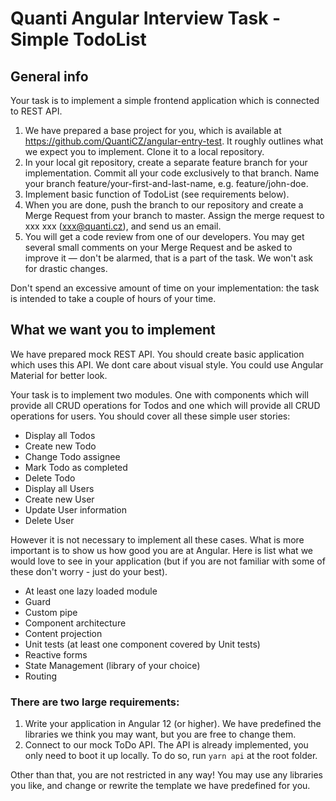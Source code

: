 
# Quanti Angular Interview Task - Simple TodoList

## General info
Your task is to implement a simple frontend application which is connected to REST API.

1. We have prepared a base project for you, which is available at https://github.com/QuantiCZ/angular-entry-test. It roughly outlines what we expect you to implement.  Clone it to a local repository.
2. In your local git repository, create a separate feature branch for your implementation. Commit all your code exclusively to that branch. Name your branch feature/your-first-and-last-name, e.g. feature/john-doe.
3. Implement basic function of TodoList (see requirements below).
4. When you are done, push the branch to our repository and create a Merge Request from your branch to master. Assign the merge request to xxx xxx (xxx@quanti.cz), and send us an email.
5. You will get a code review from one of our developers. You may get several small comments on your Merge Request and be asked to improve it — don't be alarmed, that is a part of the task. We won't ask for drastic changes.

Don't spend an excessive amount of time on your implementation: the task is intended to take a couple of hours of your time.

## What we want you to implement

We have prepared mock REST API. You should create basic application which uses this API. We dont care about visual style. You could use Angular Material for better look.

Your task is to implement two modules. One with components which will provide all CRUD operations for Todos and one which will provide all CRUD operations for users. You should cover all these simple user stories:
- Display all Todos
- Create new Todo
- Change Todo assignee
- Mark Todo as completed
- Delete Todo
- Display all Users
- Create new User
- Update User information
- Delete User

However it is not necessary to implement all these cases. What is more important is to show us how good you are at Angular. Here is list what we would love to see in your application (but if you are not familiar with some of these don't worry - just do your best).

- At least one lazy loaded module
- Guard
- Custom pipe
- Component architecture
- Content projection
- Unit tests (at least one component covered by Unit tests)
- Reactive forms
- State Management (library of your choice)
- Routing



### There are two large requirements:

1. Write your application in Angular 12 (or higher). We have predefined the libraries we think you may want, but you are free to change them.
2. Connect to our mock ToDo API.  The API is already implemented, you only need to boot it up locally. To do so, run `yarn api` at the root folder.

Other than that, you are not restricted in any way! You may use any libraries you like, and change or rewrite the template we have predefined for you.
